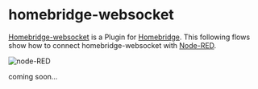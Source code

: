 # homebridge-websocket

[Homebridge-websocket](https://github.com/cflurin/homebridge-websocket) is a Plugin for [Homebridge]((https://www.npmjs.com/package/homebridge)). This following flows show how to connect homebridge-websocket with [Node-RED](http://nodered.org/).


![node-RED](https://cloud.githubusercontent.com/assets/5056710/14761441/fee01054-0961-11e6-81e0-73f59603089c.jpeg)

coming soon...


